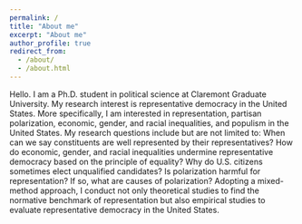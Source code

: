 ```yaml
---
permalink: /
title: "About me"
excerpt: "About me"
author_profile: true
redirect_from: 
  - /about/
  - /about.html
---
```


Hello. I am a Ph.D. student in political science at Claremont Graduate University. My research interest is representative democracy in the United States. More specifically, I am interested in representation, partisan polarization, economic, gender, and racial inequalities, and populism in the United States. My research questions include but are not limited to: When can we say constituents are well represented by their representatives? How do economic, gender, and racial inequalities undermine representative democracy based on the principle of equality? Why do U.S. citizens sometimes elect unqualified candidates? Is polarization harmful for representation? If so, what are causes of polarization? Adopting a mixed-method approach, I conduct not only theoretical studies to find the normative benchmark of representation but also empirical studies to evaluate representative democracy in the United States.
